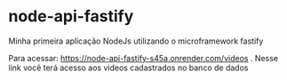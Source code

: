 # node-api-fastify
Minha primeira aplicação NodeJs  utilizando o microframework fastify

Para acessar: https://node-api-fastify-s45a.onrender.com/videos .
Nesse link você terá acesso aos videos cadastrados no banco de dados

